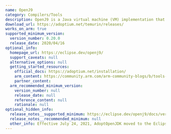 ```yaml
---
name: OpenJ9
category: Compilers/Tools
description: OpenJ9 is a Java virtual machine (VM) implementation that satisfies all requirements set out by the Java Virtual Machine Specification and offers high performance and scalability. Consider Adoptium.net for releases from July 2021 and onwards.
download_url: https://adoptium.net/temurin/releases/
works_on_arm: true
supported_minimum_version:
  version_number: 0.20.0
  release_date: 2020/04/16
optional_info:
  homepage_url: https://eclipse.dev/openj9/
  support_caveats: null
  alternative_options: null
  getting_started_resources:
    official_docs: https://adoptium.net/installation/
    arm_content: https://community.arm.com/arm-community-blogs/b/tools-software-ides-blog/posts/empowering-software-development-with-works-on-arm-initiative
    partner_content:
  arm_recommended_minimum_version:
    version_number: null
    release_date: null
    reference_content: null
    rationale: null
optional_hidden_info:
  release_notes__supported_minimum: https://eclipse.dev/openj9/docs/version0.20/#limited-support-for-64-bit-linux-on-arm
  release_notes__recommended_minimum: null
  other_info: Effective July 24, 2021, AdoptOpenJDK moved to the Eclipse Foundation and rebranded as Adoptium.net. Consider Adoptium.net for releases from July 2021 and onwards.
---
```

